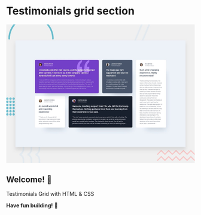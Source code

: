 # Testimonials grid section

![Design preview for the Testimonials grid section coding challenge](./design/desktop-preview.jpg)

## Welcome! 👋

Testimonials Grid with HTML & CSS

**Have fun building!** 🚀
